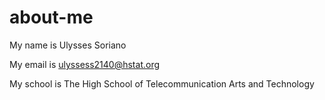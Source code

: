 # about-me

My name is Ulysses Soriano 

My email is ulyssess2140@hstat.org

My school is The High School of Telecommunication Arts and Technology 

